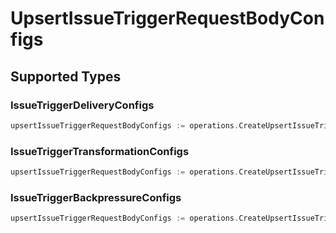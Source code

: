 # UpsertIssueTriggerRequestBodyConfigs


## Supported Types

### IssueTriggerDeliveryConfigs

```go
upsertIssueTriggerRequestBodyConfigs := operations.CreateUpsertIssueTriggerRequestBodyConfigsIssueTriggerDeliveryConfigs(shared.IssueTriggerDeliveryConfigs{/* values here */})
```

### IssueTriggerTransformationConfigs

```go
upsertIssueTriggerRequestBodyConfigs := operations.CreateUpsertIssueTriggerRequestBodyConfigsIssueTriggerTransformationConfigs(shared.IssueTriggerTransformationConfigs{/* values here */})
```

### IssueTriggerBackpressureConfigs

```go
upsertIssueTriggerRequestBodyConfigs := operations.CreateUpsertIssueTriggerRequestBodyConfigsIssueTriggerBackpressureConfigs(shared.IssueTriggerBackpressureConfigs{/* values here */})
```

